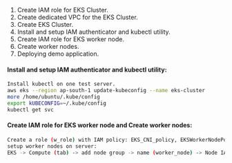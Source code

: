 1) Create IAM role for EKS Cluster.
2) Create dedicated VPC for the EKS Cluster.
3) Create EKS Cluster.
4) Install and setup IAM authenticator and kubectl utility.
5) Create IAM role for EKS worker node.
6) Create worker nodes.
7) Deploying demo application.

#### Install and setup IAM authenticator and kubectl utility:
````sh
Install kubectl on one test server.
aws eks --region ap-south-1 update-kubeconfig --name eks-cluster
more /home/ubuntu/.kube/config
export kUBECONFIG=~/.kube/config
kubectl get svc
 ````
#### Create IAM role for EKS worker node and Create worker nodes:
````sh
Create a role (w_role) with IAM policy: EKS_CNI_policy, EKSWorkerNodePolicy & EC2ContainerRegistryReadOnly
setup worker nodes on server:
EKS -> Compute (tab) -> add node group -> name (worker_node) -> Node IAM Role Name (choose above w_role)
````

